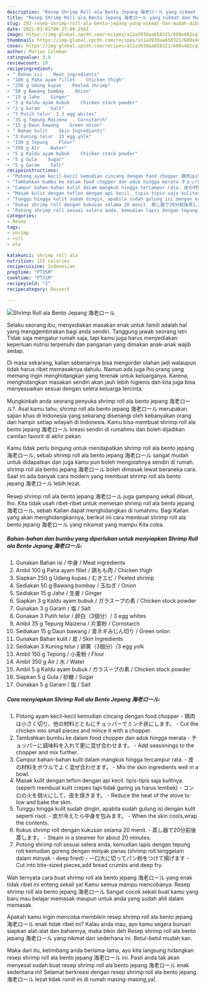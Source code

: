 ```yaml
---
description: "Resep Shrimp Roll ala Bento Jepang 海老ロール yang nikmat dan Mudah Dibuat"
title: "Resep Shrimp Roll ala Bento Jepang 海老ロール yang nikmat dan Mudah Dibuat"
slug: 202-resep-shrimp-roll-ala-bento-jepang-yang-nikmat-dan-mudah-dibuat
date: 2021-03-01T06:27:09.256Z
image: https://img-global.cpcdn.com/recipes/a11a393daa658321/680x482cq70/shrimp-roll-ala-bento-jepang-海老ロール-foto-resep-utama.jpg
thumbnail: https://img-global.cpcdn.com/recipes/a11a393daa658321/680x482cq70/shrimp-roll-ala-bento-jepang-海老ロール-foto-resep-utama.jpg
cover: https://img-global.cpcdn.com/recipes/a11a393daa658321/680x482cq70/shrimp-roll-ala-bento-jepang-海老ロール-foto-resep-utama.jpg
author: Marian Coleman
ratingvalue: 3.9
reviewcount: 10
recipeingredient:
- " Bahan isi    Meat ingredients"
- "100 g Paha ayam fillet    Chicken thigh"
- "250 g Udang kupas    Peeled shrimp"
- "50 g Bawang bombay    Onion"
- "15 g Jahe    Ginger"
- "3 g Kaldu ayam bubuk    Chicken stock powder"
- "3 g Garam    Salt"
- "3 Putih telur  3 3 egg whites"
- "35 g Tepung Maizena    Cornstarch"
- "15 g Daun bawang    Green onion"
- " Bahan kulit    Skin Ingredients"
- "3 Kuning telur  33 egg yolk"
- "150 g Tepung    Flour"
- "350 g Air    Water"
- "5 g Kaldu ayam bubuk    Chicken stock powder"
- "5 g Gula    Sugar"
- "5 g Garam    Salt"
recipeinstructions:
- "Potong ayam kecil-kecil kemudian cincang dengan food chopper 鶏肉は小さく切り、他の材料とともにチョッパーでミンチ状にします。 Cut the chicken into small pieces and mince it with a chopper."
- "Tambahkan bumbu ke dalam food chopper dan aduk hingga merata チョッパーに調味料を入れて更に混ぜ合わせます。 Add seasonings to the chopper and mix further."
- "Campur bahan-bahan kulit dalam mangkuk hingga tercampur rata. 皮の材料をボウルでよく混ぜ合わせます。 Mix the skin ingredients well in a bowl."
- "Masak kulit dengan teflon dengan api kecil. tipis-tipis saja kulitnya. (seperti membuat kulit crepes tapi tidak garing ya harus lembek) コンロの火を弱火にして、皮を焼きます。 Reduce the heat of the stove to low and bake the skin."
- "Tunggu hingga kulit sudah dingin, apabila sudah gulung isi dengan kulit seperti risol. 皮が冷えたら中身を包みます。 When the skin cools,wrap the contents."
- "Kukus shrimp roll dengan kukusan selama 20 menit. 蒸し器で20分前後蒸します。 Steam in a steamer for about 20 minutes."
- "Potong shrimp roll sesuai selera anda, kemudian lapis dengan tepung roti kemudian goreng dengan minyak panas (shrimp roll tenggelam dalam minyak - deep fried) 一口大に切ってパン粉をつけて揚げます Cut into bite-sized pieces,add bread crumbs and deep fry."
categories:
- Resep
tags:
- shrimp
- roll
- ala

katakunci: shrimp roll ala 
nutrition: 155 calories
recipecuisine: Indonesian
preptime: "PT35M"
cooktime: "PT31M"
recipeyield: "2"
recipecategory: Dessert

---
```



![Shrimp Roll ala Bento Jepang 海老ロール](https://img-global.cpcdn.com/recipes/a11a393daa658321/680x482cq70/shrimp-roll-ala-bento-jepang-海老ロール-foto-resep-utama.jpg)

Selaku seorang ibu, menyediakan masakan enak untuk famili adalah hal yang menggembirakan bagi anda sendiri. Tanggung jawab seorang istri Tidak saja mengatur rumah saja, tapi kamu juga harus menyediakan keperluan nutrisi terpenuhi dan panganan yang dimakan anak-anak wajib sedap.

Di masa  sekarang, kalian sebenarnya bisa mengorder olahan jadi walaupun tidak harus ribet memasaknya dahulu. Namun ada juga lho orang yang memang ingin menghidangkan yang terenak untuk keluarganya. Karena, menghidangkan masakan sendiri akan jauh lebih higienis dan kita juga bisa menyesuaikan sesuai dengan selera keluarga tercinta. 



Mungkinkah anda seorang penyuka shrimp roll ala bento jepang 海老ロール?. Asal kamu tahu, shrimp roll ala bento jepang 海老ロール merupakan sajian khas di Indonesia yang sekarang disenangi oleh kebanyakan orang dari hampir setiap wilayah di Indonesia. Kamu bisa membuat shrimp roll ala bento jepang 海老ロール kreasi sendiri di rumahmu dan boleh dijadikan camilan favorit di akhir pekan.

Kamu tidak perlu bingung untuk mendapatkan shrimp roll ala bento jepang 海老ロール, sebab shrimp roll ala bento jepang 海老ロール sangat mudah untuk didapatkan dan juga kamu pun boleh mengolahnya sendiri di rumah. shrimp roll ala bento jepang 海老ロール boleh dimasak lewat beraneka cara. Saat ini ada banyak cara modern yang membuat shrimp roll ala bento jepang 海老ロール lebih lezat.

Resep shrimp roll ala bento jepang 海老ロール juga gampang sekali dibuat, lho. Kita tidak usah ribet-ribet untuk memesan shrimp roll ala bento jepang 海老ロール, sebab Kalian dapat menghidangkan di rumahmu. Bagi Kalian yang akan menghidangkannya, berikut ini cara membuat shrimp roll ala bento jepang 海老ロール yang nikamat yang mampu Kita coba.

<!--inarticleads1-->

##### Bahan-bahan dan bumbu yang diperlukan untuk menyiapkan Shrimp Roll ala Bento Jepang 海老ロール:

1. Gunakan  Bahan isi / 中身 / Meat ingredients
1. Ambil 100 g Paha ayam fillet / 鶏もも肉 / Chicken thigh
1. Siapkan 250 g Udang kupas / むきエビ / Peeled shrimp
1. Sediakan 50 g Bawang bombay / 玉ねぎ / Onion
1. Sediakan 15 g Jahe / 生姜 / Ginger
1. Siapkan 3 g Kaldu ayam bubuk / ガラスープの素 / Chicken stock powder
1. Gunakan 3 g Garam / 塩 / Salt
1. Gunakan 3 Putih telur / 卵白（3個分）/ 3 egg whites
1. Ambil 35 g Tepung Maizena / 片栗粉 / Cornstarch
1. Sediakan 15 g Daun bawang / 青ネギみじん切り / Green onion
1. Gunakan  Bahan kulit / 皮 / Skin Ingredients
1. Sediakan 3 Kuning telur / 卵黄（3個分）/3 egg yolk
1. Ambil 150 g Tepung / 小麦粉 / Flour
1. Ambil 350 g Air / 水 / Water
1. Ambil 5 g Kaldu ayam bubuk / ガラスープの素 / Chicken stock powder
1. Siapkan 5 g Gula / 砂糖 / Sugar
1. Gunakan 5 g Garam / 塩 / Salt




<!--inarticleads2-->

##### Cara menyiapkan Shrimp Roll ala Bento Jepang 海老ロール:

1. Potong ayam kecil-kecil kemudian cincang dengan food chopper - 鶏肉は小さく切り、他の材料とともにチョッパーでミンチ状にします。 - Cut the chicken into small pieces and mince it with a chopper.
1. Tambahkan bumbu ke dalam food chopper dan aduk hingga merata - チョッパーに調味料を入れて更に混ぜ合わせます。 - Add seasonings to the chopper and mix further.
1. Campur bahan-bahan kulit dalam mangkuk hingga tercampur rata. - 皮の材料をボウルでよく混ぜ合わせます。 - Mix the skin ingredients well in a bowl.
1. Masak kulit dengan teflon dengan api kecil. tipis-tipis saja kulitnya. (seperti membuat kulit crepes tapi tidak garing ya harus lembek) - コンロの火を弱火にして、皮を焼きます。 - Reduce the heat of the stove to low and bake the skin.
1. Tunggu hingga kulit sudah dingin, apabila sudah gulung isi dengan kulit seperti risol. - 皮が冷えたら中身を包みます。 - When the skin cools,wrap the contents.
1. Kukus shrimp roll dengan kukusan selama 20 menit. - 蒸し器で20分前後蒸します。 - Steam in a steamer for about 20 minutes.
1. Potong shrimp roll sesuai selera anda, kemudian lapis dengan tepung roti kemudian goreng dengan minyak panas (shrimp roll tenggelam dalam minyak - deep fried) - 一口大に切ってパン粉をつけて揚げます - Cut into bite-sized pieces,add bread crumbs and deep fry.




Wah ternyata cara buat shrimp roll ala bento jepang 海老ロール yang enak tidak ribet ini enteng sekali ya! Kamu semua mampu mencobanya. Resep shrimp roll ala bento jepang 海老ロール Sangat cocok sekali buat kamu yang baru mau belajar memasak maupun untuk anda yang sudah ahli dalam memasak.

Apakah kamu ingin mencoba membikin resep shrimp roll ala bento jepang 海老ロール enak tidak ribet ini? Kalau anda mau, ayo kamu segera buruan siapkan alat-alat dan bahannya, maka bikin deh Resep shrimp roll ala bento jepang 海老ロール yang nikmat dan sederhana ini. Betul-betul mudah kan. 

Maka dari itu, ketimbang anda berlama-lama, ayo kita langsung hidangkan resep shrimp roll ala bento jepang 海老ロール ini. Pasti anda tak akan menyesal sudah buat resep shrimp roll ala bento jepang 海老ロール enak sederhana ini! Selamat berkreasi dengan resep shrimp roll ala bento jepang 海老ロール lezat tidak rumit ini di rumah masing-masing,ya!.

